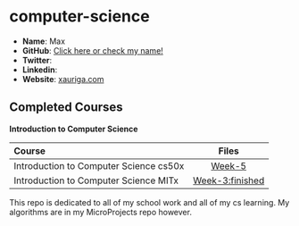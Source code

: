 # computer-science

- **Name**: Max
- **GitHub**: [Click here or check my name! ](https://github.com/AG-Systems)
- **Twitter**: []()
- **Linkedin**: []()
- **Website**: [xauriga.com](http://xauriga.com)

## Completed Courses

**Introduction to Computer Science**

Course|Files
:--|:--:
Introduction to Computer Science cs50x | [Week-5](https://github.com/AG-Systems/computer-science) 
Introduction to Computer Science MITx | [Week-3:finished](https://github.com/AG-Systems/computer-science/tree/master/MITx-6.00.1x-Introduction-to-Computer-Sci) 

This repo is dedicated to all of my school work and all of my cs learning. My algorithms are in my MicroProjects repo however. 
